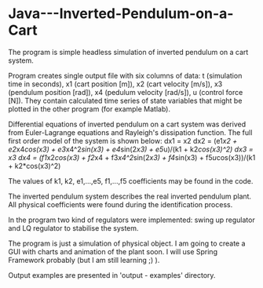 # Java---Inverted-Pendulum-on-a-Cart

The program is simple headless simulation of inverted pendulum on a cart system. 

Program creates single output file with six columns of data: t (simulation time in seconds), x1 (cart position [m]), x2 (cart velocity [m/s]), x3 (pendulum position [rad]), x4 (pedulum velocity [rad/s]), u (control force [N]). They contain calculated time series of state variables that might be plotted in the other program (for example Matlab).

Differential equations of inverted pendulum on a cart system was derived from Euler-Lagrange equations and Rayleigh's dissipation function. The full first order model of the system is shown below:
dx1 = x2
dx2 = (e1*x2 + e2*x4*cos(x3) + e3*x4^2*sin(x3) + e4*sin(2*x3) + e5*u)/(k1 + k2*cos(x3)^2)
dx3 = x3
dx4 = (f1*x2*cos(x3) + f2*x4 + f3*x4^2*sin(2*x3) + f4*sin(x3) + f5*u*cos(x3))/(k1 + k2*cos(x3)^2)

The values of k1, k2, e1,...,e5, f1,...,f5 coefficients may be found in the code.

The inverted pendulum system describes the real inverted pendulum plant. All physical coefficients were found during the identification process.

In the program two kind of regulators were implemented: swing up regulator and LQ regulator to stabilise the system.

The program is just a simulation of physical object. I am going to create a GUI with charts and animation of the plant soon. I will use Spring Framework probably (but I am still learning ;) ).

Output examples are presented in 'output - examples' directory.